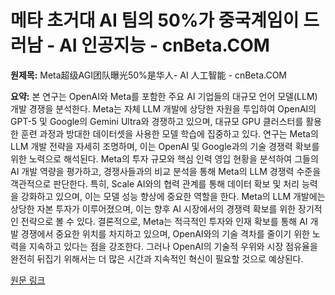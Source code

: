 # 메타 초거대 AI 팀의 50%가 중국계임이 드러남 - AI 인공지능 - cnBeta.COM

**원제목:** Meta超级AGI团队曝光50%是华人- AI 人工智能 - cnBeta.COM

**요약:** 본 연구는 OpenAI와 Meta를 포함한 주요 AI 기업들의 대규모 언어 모델(LLM) 개발 경쟁을 분석한다.  Meta는 자체 LLM 개발에 상당한 자원을 투입하여 OpenAI의 GPT-5 및 Google의 Gemini Ultra와 경쟁하고 있으며,  대규모 GPU 클러스터를 활용한 훈련 과정과  방대한 데이터셋을 사용한  모델 학습에 집중하고 있다.  연구는 Meta의 LLM 개발 전략을  자세히 조명하며,  이는  OpenAI 및 Google과의 기술 경쟁력 확보를 위한 노력으로 해석된다.  Meta의 투자 규모와  핵심 인력 영입 현황을 분석하여  그들의  AI 개발 역량을  평가하고,  경쟁사들과의 비교 분석을 통해 Meta의  LLM 경쟁력 수준을  객관적으로  판단한다.  특히,  Scale AI와의 협력 관계를 통해 데이터 확보 및 처리 능력을 강화하고 있으며,  이는 모델 성능 향상에 중요한 역할을 한다.  Meta의  LLM 개발에는  상당한 자본 투자가 이루어졌으며,  이는  향후  AI 시장에서의 경쟁력 확보를 위한  장기적인 전략으로  볼 수 있다.  결론적으로, Meta는  적극적인 투자와 인재 확보를 통해  AI  개발 경쟁에서  중요한 위치를 차지하고 있으며,  OpenAI와의 기술 격차를 줄이기 위한  노력을 지속하고 있다는 점을  강조한다.  그러나 OpenAI의 기술적 우위와 시장 점유율을 완전히 뒤집기 위해서는  더 많은 시간과  지속적인  혁신이 필요할 것으로 예상된다.

[원문 링크](https://www.cnbeta.com.tw/articles/tech/1515086.htm)
